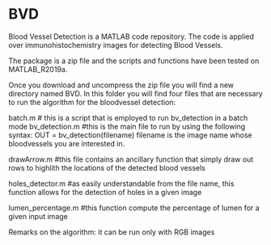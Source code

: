 # BVD
Blood Vessel Detection is a MATLAB code repository. The code is applied over immunohistochemistry images for detecting Blood Vessels.

The package is a zip file and the scripts and functions have been tested on MATLAB_R2019a.

Once you download and uncompress the zip file you will find a new directory named BVD. In this folder you will find four files that are necessary to run the algorithm for the bloodvessel detection: 

batch.m  # this is a script that is employed to run bv_detection in a batch mode
bv_detection.m #this is the main file to run by using the following syntax: 
OUT = bv_detection(filename) 
filename is the image name whose bloodvessels you are interested in.

drawArrow.m #this file contains an ancillary function that simply draw out rows to highlith the locations of the detected blood vessels

holes_detector.m #as easily understandable from the file name, this function allows for the detection of holes in a given image

lumen_percentage.m #this function compute the percentage of lumen for a given input image

Remarks on the algorithm: it can be run only with RGB images
